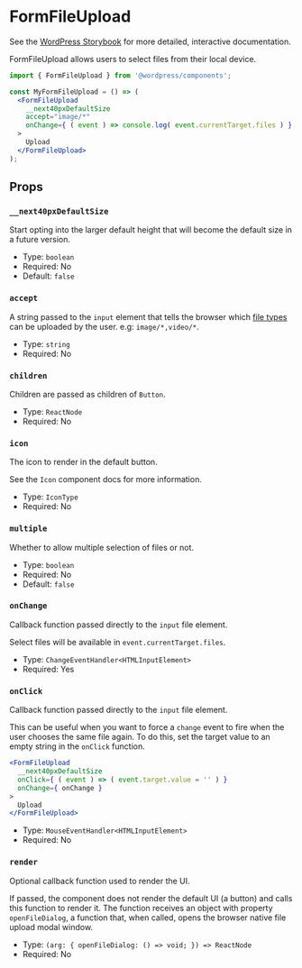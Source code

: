 # FormFileUpload

<!-- This file is generated automatically and cannot be edited directly. Make edits via TypeScript types and TSDocs. -->

<p class="callout callout-info">See the <a href="https://wordpress.github.io/gutenberg/?path=/docs/components-formfileupload--docs">WordPress Storybook</a> for more detailed, interactive documentation.</p>

FormFileUpload allows users to select files from their local device.

```jsx
import { FormFileUpload } from '@wordpress/components';

const MyFormFileUpload = () => (
  <FormFileUpload
    __next40pxDefaultSize
    accept="image/*"
    onChange={ ( event ) => console.log( event.currentTarget.files ) }
  >
    Upload
  </FormFileUpload>
);
```
## Props

### `__next40pxDefaultSize`

Start opting into the larger default height that will become the default size in a future version.

 - Type: `boolean`
 - Required: No
 - Default: `false`

### `accept`

A string passed to the `input` element that tells the browser which
[file types](https://developer.mozilla.org/en-US/docs/Web/HTML/Element/input/file#Unique_file_type_specifiers)
can be uploaded by the user. e.g: `image/*,video/*`.

 - Type: `string`
 - Required: No

### `children`

Children are passed as children of `Button`.

 - Type: `ReactNode`
 - Required: No

### `icon`

The icon to render in the default button.

See the `Icon` component docs for more information.

 - Type: `IconType`
 - Required: No

### `multiple`

Whether to allow multiple selection of files or not.

 - Type: `boolean`
 - Required: No
 - Default: `false`

### `onChange`

Callback function passed directly to the `input` file element.

Select files will be available in `event.currentTarget.files`.

 - Type: `ChangeEventHandler<HTMLInputElement>`
 - Required: Yes

### `onClick`

Callback function passed directly to the `input` file element.

This can be useful when you want to force a `change` event to fire when
the user chooses the same file again. To do this, set the target value to
an empty string in the `onClick` function.

```jsx
<FormFileUpload
  __next40pxDefaultSize
  onClick={ ( event ) => ( event.target.value = '' ) }
  onChange={ onChange }
>
  Upload
</FormFileUpload>
```

 - Type: `MouseEventHandler<HTMLInputElement>`
 - Required: No

### `render`

Optional callback function used to render the UI.

If passed, the component does not render the default UI (a button) and
calls this function to render it. The function receives an object with
property `openFileDialog`, a function that, when called, opens the browser
native file upload modal window.

 - Type: `(arg: { openFileDialog: () => void; }) => ReactNode`
 - Required: No

